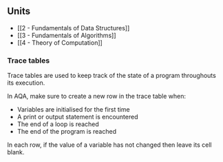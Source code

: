 ## Units
- [[2 - Fundamentals of Data Structures]]
- [[3 - Fundamentals of Algorithms]]
- [[4 - Theory of Computation]]

### Trace tables

Trace tables are used to keep track of the state of a program throughouts its execution.

In AQA, make sure to create a new row in the trace table when:
- Variables are initialised for the first time
- A print or output statement is encountered
- The end of a loop is reached
- The end of the program is reached

In each row, if the value of a variable has not changed then leave its cell blank.
